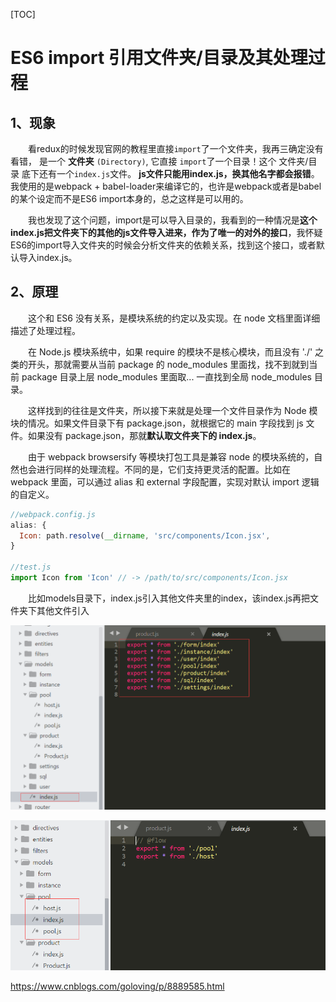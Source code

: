 [TOC]



# ES6 import 引用文件夹/目录及其处理过程

## 1、现象　　

　　看redux的时候发现官网的教程里直接`import`了一个文件夹，我再三确定没有看错， 是一个 **文件夹** `(Directory)`, 它直接 `import`了一个目录！这个 文件夹/目录 底下还有一个`index.js`文件。 **js文件只能用index.js，换其他名字都会报错**。我使用的是webpack + babel-loader来编译它的，也许是webpack或者是babel的某个设定而不是ES6 import本身的，总之这样是可以用的。

　　我也发现了这个问题，import是可以导入目录的，我看到的一种情况是**这个index.js把文件夹下的其他的js文件导入进来，作为了唯一的对外的接口**，我怀疑ES6的import导入文件夹的时候会分析文件夹的依赖关系，找到这个接口，或者默认导入index.js。

## 2、原理

　　这个和 ES6 没有关系，是模块系统的约定以及实现。在 node 文档里面详细描述了处理过程。

　　在 Node.js 模块系统中，如果 require 的模块不是核心模块，而且没有 './' 之类的开头，那就需要从当前 package 的 node_modules 里面找，找不到就到当前 package 目录上层 node_modules 里面取... 一直找到全局 node_modules 目录。

　　这样找到的往往是文件夹，所以接下来就是处理一个文件目录作为 Node 模块的情况。如果文件目录下有 package.json，就根据它的 main 字段找到 js 文件。如果没有 package.json，那就**默认取文件夹下的 index.js**。

　　由于 webpack browsersify 等模块打包工具是兼容 node 的模块系统的，自然也会进行同样的处理流程。不同的是，它们支持更灵活的配置。比如在 webpack 里面，可以通过 alias 和 external 字段配置，实现对默认 import 逻辑的自定义。 

```js
//webpack.config.js
alias: {
  Icon: path.resolve(__dirname, 'src/components/Icon.jsx',
}

//test.js
import Icon from 'Icon' // -> /path/to/src/components/Icon.jsx
```

　　比如models目录下，index.js引入其他文件夹里的index，该index.js再把文件夹下其他文件引入

![img](image-201912021130/1158910-20180420115814775-1635262322.png) 

 ![img](image-201912021130/1158910-20180420120008074-912017614.png)

<https://www.cnblogs.com/goloving/p/8889585.html>